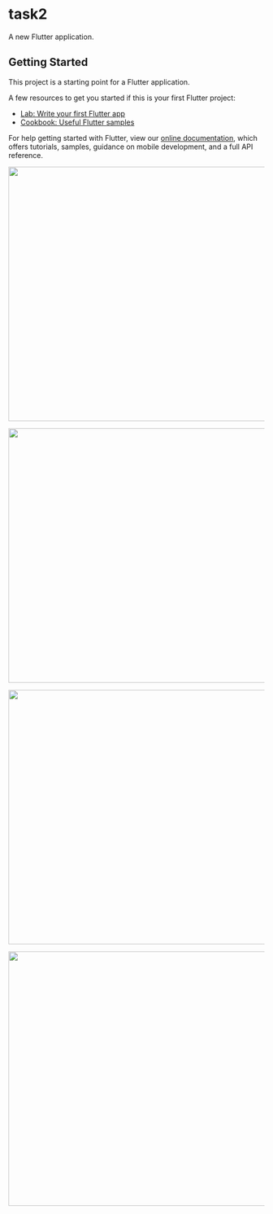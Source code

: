 # task2

A new Flutter application.

## Getting Started

This project is a starting point for a Flutter application.

A few resources to get you started if this is your first Flutter project:

- [Lab: Write your first Flutter app](https://flutter.dev/docs/get-started/codelab)
- [Cookbook: Useful Flutter samples](https://flutter.dev/docs/cookbook)

For help getting started with Flutter, view our
[online documentation](https://flutter.dev/docs), which offers tutorials,
samples, guidance on mobile development, and a full API reference.

<p align="left">
  <img width="1600" height="500" src="Screenshot_2021-07-13-01-08-49-20">
</p>
<p align="center">
  <img width="1600" height="500" src="Screenshot_2021-07-13-01-03-09-27">
</p>
<p align="right">
  <img width="1600" height="500" src="Screenshot_2021-07-13-01-10-01-24">
</p>
<p align="center">
  <img width="1600" height="500" src="Screenshot_2021-07-13-01-08-38-49">
</p>
